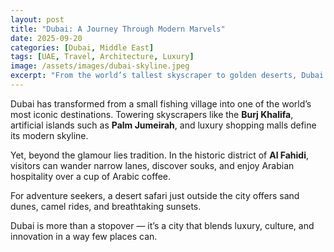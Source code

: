 ```yaml
---
layout: post
title: "Dubai: A Journey Through Modern Marvels"
date: 2025-09-20
categories: [Dubai, Middle East]
tags: [UAE, Travel, Architecture, Luxury]
image: /assets/images/dubai-skyline.jpeg
excerpt: "From the world’s tallest skyscraper to golden deserts, Dubai is a city where tradition meets futuristic innovation."
---
```


Dubai has transformed from a small fishing village into one of the world’s most iconic destinations. Towering skyscrapers like the **Burj Khalifa**, artificial islands such as **Palm Jumeirah**, and luxury shopping malls define its modern skyline.  

Yet, beyond the glamour lies tradition. In the historic district of **Al Fahidi**, visitors can wander narrow lanes, discover souks, and enjoy Arabian hospitality over a cup of Arabic coffee.  

For adventure seekers, a desert safari just outside the city offers sand dunes, camel rides, and breathtaking sunsets.  

Dubai is more than a stopover — it’s a city that blends luxury, culture, and innovation in a way few places can.  
